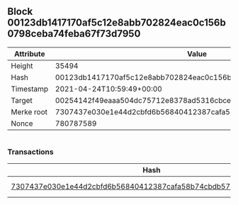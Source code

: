 ## Block 00123db1417170af5c12e8abb702824eac0c156b0798ceba74feba67f73d7950

Attribute | Value
--- | ---
Height | 35494
Hash | 00123db1417170af5c12e8abb702824eac0c156b0798ceba74feba67f73d7950
Timestamp | 2021-04-24T10:59:49+00:00
Target | 00254142f49eaaa504dc75712e8378ad5316cbcead634704b3734b6271167cc4
Merke root | 7307437e030e1e44d2cbfd6b56840412387cafa58b74cbdb57b902b1e360bec1
Nonce | 780787589

```

```

### Transactions

Hash | Amount
--- | ---
[7307437e030e1e44d2cbfd6b56840412387cafa58b74cbdb57b902b1e360bec1](7307437e030e1e44d2cbfd6b56840412387cafa58b74cbdb57b902b1e360bec1.md) | 10.00000000 SKEPTI 
